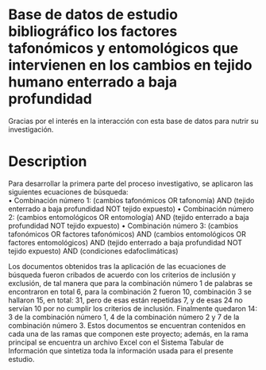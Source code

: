 # Base de datos de estudio bibliográfico los factores tafonómicos y  entomológicos que intervienen en los cambios  en tejido humano enterrado a baja profundidad

Gracias por el interés en la interacción con esta base de datos para nutrir su investigación.

# Description

Para desarrollar la primera parte del proceso investigativo, se aplicaron las siguientes ecuaciones de búsqueda:  
•	Combinación número 1: (cambios tafonómicos OR tafonomía) AND (tejido enterrado a baja profundidad NOT tejido expuesto) 
 •	Combinación número 2: (cambios entomológicos OR entomología) AND (tejido enterrado a baja profundidad NOT tejido expuesto)
•	Combinación número 3: (cambios tafonómicos OR factores tafonómicos) AND (cambios entomológicos OR factores entomológicos) AND (tejido enterrado a baja profundidad NOT tejido expuesto) AND (condiciones edafoclimáticas)

Los documentos obtenidos tras la aplicación de las ecuaciones de búsqueda fueron cribados de acuerdo con los criterios de inclusión y exclusión, de tal manera que para la combinación número 1 de palabras se encontraron en total 6, para la combinación 2 fueron 10, combinación 3 se hallaron 15, en total: 31, pero de esas están repetidas 7, y de esas 24 no servían 10 por no cumplir los criterios de inclusión. Finalmente quedaron 14: 3 de la combinación número 1, 4 de la combinación número 2 y 7 de la combinación número 3. Estos documentos se encuentran contenidos en cada una de las ramas que componen este proyecto; además, en la rama principal se encuentra un archivo Excel con el Sistema Tabular de Información que sintetiza toda la información usada para el presente estudio.
